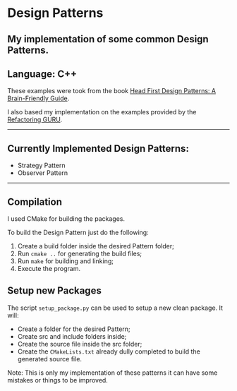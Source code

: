 # Design Patterns
## My implementation of some common Design Patterns.
## Language: C++

These examples were took from the book [Head First Design Patterns: A Brain-Friendly Guide](https://www.amazon.com/Head-First-Design-Patterns-Brain-Friendly/dp/0596007124).

I also based my implementation on the examples provided by the [Refactoring GURU](https://refactoring.guru/design-patterns).

---

## Currently Implemented Design Patterns:
- Strategy Pattern
- Observer Pattern

---

## Compilation
I used CMake for building the packages.

To build the Design Pattern just do the following:
1. Create a build folder inside the desired Pattern folder;
2. Run `cmake ..` for generating the build files;
3. Run `make` for building and linking;
4. Execute the program.

## Setup new Packages
The script `setup_package.py` can be used to setup a new clean package.
It will:
- Create a folder for the desired Pattern;
- Create src and include folders inside;
- Create the source file inside the src folder; 
- Create the `CMakeLists.txt` already dully completed to build the generated source file.

Note: This is only my implementation of these patterns it can have some mistakes or things to be improved.
